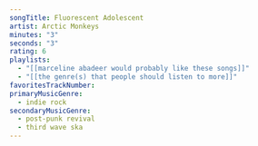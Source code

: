 ```yaml
---
songTitle: Fluorescent Adolescent
artist: Arctic Monkeys
minutes: "3"
seconds: "3"
rating: 6
playlists:
  - "[[marceline abadeer would probably like these songs]]"
  - "[[the genre(s) that people should listen to more]]"
favoritesTrackNumber:
primaryMusicGenre:
  - indie rock
secondaryMusicGenre:
  - post-punk revival
  - third wave ska
---
```

